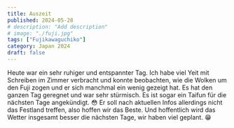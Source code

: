 ```yaml
---
title: Auszeit
published: 2024-05-28
# description: "Add description"
# image: "./fuji.jpg"
tags: ["Fujikawaguchiko"]
category: Japan 2024
draft: false
---
```


Heute war ein sehr ruhiger und entspannter Tag. Ich habe viel Yeit mit Schreiben im Zimmer verbracht und konnte beobachten, wie die Wolken um den Fuji zogen und er sich manchmal ein wenig gezeigt hat. Es hat den ganzen Tag geregnet und war sehr stürmisch. Es ist sogar ein Taifun für die nächsten Tage angekündigt. 😳 Er soll nach aktuellen Infos allerdings nicht das Festland treffen, also hoffen wir das Beste. 
Und hoffentlich wird das Wetter insgesamt besser die nächsten Tage, wir haben viel geplant. 😁 
